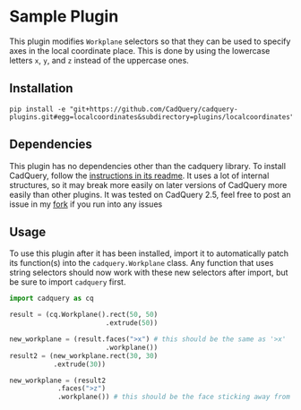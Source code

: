 # Sample Plugin

This plugin modifies `Workplane` selectors so that they can be used to specify axes in the local coordinate place.
This is done by using the lowercase letters `x`, `y`, and `z` instead of the uppercase ones.

## Installation

```
pip install -e "git+https://github.com/CadQuery/cadquery-plugins.git#egg=localcoordinates&subdirectory=plugins/localcoordinates"
```


## Dependencies

This plugin has no dependencies other than the cadquery library. To install CadQuery, follow the [instructions in its readme](https://github.com/CadQuery/cadquery#getting-started).
It uses a lot of internal structures, so it may break more easily on later versions of CadQuery more easily than other plugins.
It was tested on CadQuery 2.5, feel free to post an issue in my [fork](https://github.com/cactorium/cadquery-plugins) if you run into any issues

## Usage

To use this plugin after it has been installed, import it to automatically patch its function(s) into the `cadquery.Workplane` class. Any function that uses string selectors should now work with these new selectors after import, but be sure to import `cadquery` first.

```python
import cadquery as cq

result = (cq.Workplane().rect(50, 50)
                        .extrude(50))

new_workplane = (result.faces(">x") # this should be the same as '>x'
                        .workplane())
result2 = (new_workplane.rect(30, 30)
           .extrude(30))

new_workplane = (result2
            .faces(">z")
            .workplane()) # this should be the face sticking away from the first cube
```
